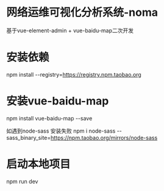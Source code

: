 # 网络运维可视化分析系统-noma

基于vue-element-admin + vue-baidu-map二次开发


# 安装依赖
npm install --registry=https://registry.npm.taobao.org

# 安装vue-baidu-map
npm install vue-baidu-map --save

如遇到node-sass 安装失败
npm i node-sass --sass_binary_site=https://npm.taobao.org/mirrors/node-sass

# 启动本地项目
npm run dev